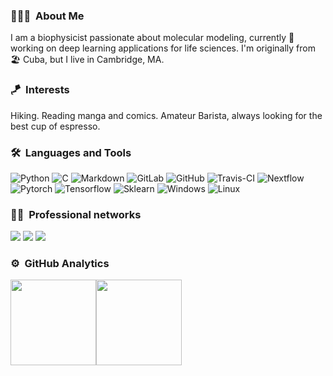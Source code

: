 ### 👨🏻‍💻 &nbsp;About Me

I am a biophysicist passionate about molecular modeling, currently 🔭 working on deep learning applications for life sciences. I'm originally from 🏖️ Cuba, but I live in Cambridge, MA.
### 🪁 &nbsp;Interests

Hiking. Reading manga and comics. Amateur Barista, always looking for the best cup of espresso.

### 🛠 &nbsp;Languages and Tools

![Python](http://img.shields.io/badge/-Python-000000?style=flat-square&logo=python&logoColor=ffffff)
![C](http://img.shields.io/badge/-C-000000?style=flat-square&logo=c&logoColor=ffffff)
![Markdown](https://img.shields.io/badge/-Markdown-808080?style=flat-square&logo=markdown)
![GitLab](https://img.shields.io/badge/-GitLab-808080?style=flat-square&logo=gitlab)
![GitHub](https://img.shields.io/badge/-GitHub-808080?style=flat-square&logo=github)
![Travis-CI](https://img.shields.io/badge/-Travis%20CI-dddddd?style=flat-square&logo=travis)
![Nextflow](https://img.shields.io/badge/-Nextflow-f5f5f5?style=flat-square&logo=nextflow)
![Pytorch](https://img.shields.io/badge/-Pytorch-f5f5f5?style=flat-square&logo=pytorch)
![Tensorflow](https://img.shields.io/badge/-Tensorflow-f5f5f5?style=flat-square&logo=tensorflow)
![Sklearn](https://img.shields.io/badge/-Scikit%20learn-f5f5f5?style=flat-square&logo=scikit-learn)
![Windows](https://img.shields.io/badge/-Windows-ffffff?style=flat-square&logo=windows&logoColor=000000)
![Linux](https://img.shields.io/badge/-Linux-ffffff?style=flat-square&logo=linux&logoColor=000000)

### 🤝🏻 &nbsp;Professional networks

<p align="center">

<a href="https://www.linkedin.com/in/alejandro-gilley"><img src="https://img.shields.io/badge/-alejandro%E2%80%93gilley-ffffff?style=flat-square&logo=linkedin&logoColor=blue"/></a>
<a href="https://twitter.com/alejogiley"><img src="https://img.shields.io/badge/-alejogiley-ffffff?style=flat-square&logo=Twitter&logoColor=blue"/></a>
<a href="https://scholar.google.com/citations?user=yxP3dUUAAAAJ&hl=en"><img src="https://img.shields.io/badge/-Gil%E2%80%93Ley%2C%20A-ffffff?style=flat-square&logo=Google-Scholar&logoColor=red"/></a>
</p>

### ⚙️ &nbsp;GitHub Analytics

<img height="137px" src="https://github-readme-stats.vercel.app/api?username=alejogiley&hide_title=true&hide_border=true&show_icons=true&include_all_commits=true&count_private=true&line_height=21&bg_color=f5f5f5" /><img height="137px" src="https://github-readme-stats.vercel.app/api/top-langs/?username=alejogiley&hide=html&hide_title=true&hide_border=true&layout=compact&langs_count=8&bg_color=f5f5f5" />
